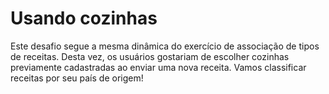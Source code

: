 Usando cozinhas
===============

Este desafio segue a mesma dinâmica do exercício de associação de tipos de
receitas. Desta vez, os usuários gostariam de escolher cozinhas previamente
cadastradas ao enviar uma nova receita. Vamos classificar receitas por seu país
de origem!
